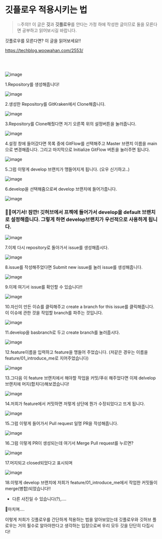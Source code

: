 

# 깃플로우 적용시키는 법

> 💥주의!! 이 글은 **깃**과 **깃플로우**를 안다는 가정 하에 작성한 글이므로 둘을 모른다면 공부하고 읽어보시길 바랍니다.



깃플로우를 모른다면? 이 글을 읽어보세요!!

https://techblog.woowahan.com/2553/

<br/><br/>

![image](https://user-images.githubusercontent.com/90879448/193177878-bd54eb8c-66e6-4807-9a73-24897530447f.png)

1.Repository를 생성해줍니다!

![image](https://user-images.githubusercontent.com/90879448/193177926-65e5b99b-c7e3-4e78-a34d-6252568f9498.png)

2.생성한 Repository를 GitKraken에서 Clone해줍니다.

![image](https://user-images.githubusercontent.com/90879448/193177964-02a8f045-34d0-4841-888e-0f63fe1b2401.png)

3.Repository를 Clone해줬다면 저기 오른쪽 위의 설정버튼을 눌러줍니다.

![image](https://user-images.githubusercontent.com/90879448/193178011-198b9c40-4200-4399-a33e-701c1c160fc9.png)

4.설정 창에 들어갔다면 목록 중에 GitFlow를 선택해주고 Master 브랜치 이름을 main 으로 변경해줍니다. 그리고 마지막으로 Initialize GitFlow 버튼을 눌러주면 됩니다.

![image](https://user-images.githubusercontent.com/90879448/193178060-c98f65a3-ff8b-40e0-8c5c-b7e08fac4ea1.png)

5.그럼 이렇게 develop 브랜치가 맹들어지게 됩니다. (오우 신기하고..)

![image](https://user-images.githubusercontent.com/90879448/193178114-b472fb76-2537-42f4-a4b8-0b4f1a6df064.png)

6.develop을 선택해줌으로써 develop 브랜치에 들어가줍니다.

![image](https://user-images.githubusercontent.com/90879448/193178163-efd56d45-8970-4a44-bc26-fc7f04bf5195.png)

### 💭🤔여기서! 잠깐! 깃허브에서 프젝에 들어가서 develop을 default 브랜치로 설정해줍니다. 그렇게 하면 develop브랜치가 우선적으로 사용하게 됩니다.

![image](https://user-images.githubusercontent.com/90879448/193178208-1e015676-f9d6-4f9b-a4ed-f1b4a682e8aa.png)

7.이제 다시 repository로 돌아가서 issue를 생성해줍시다.

![image](https://user-images.githubusercontent.com/90879448/193178248-8fc99d95-8e64-4037-a1ed-c54005b08dde.png)

8.issue를 작성해주었다면 Submit new issue를 눌러 issue를 생성해줍니다.

![image](https://user-images.githubusercontent.com/90879448/193178284-b0aba353-a072-4560-8bcf-4e1937f45d41.png)

9.이제 여기서 issue를 확인할 수 있습니다!!

![image](https://user-images.githubusercontent.com/90879448/193178342-458e6f07-6b33-4e04-9434-352cbef66887.png)

10.자신이 만든 이슈를 클릭해주고 create a branch for this issue를 클릭해줍니다. 이 이슈에 관한 것을 작업할 branch를 파주는 것입니다.

![image](https://user-images.githubusercontent.com/90879448/193178370-b03e6930-236b-4bb7-bb30-c17c87e0c6d5.png)

11.develop을 basbranch로 두고 create branch를 눌러줍시다.

![image](https://user-images.githubusercontent.com/90879448/193178453-4965575d-d7fc-4047-8417-123379f7c326.png)

12.feature이름을 입력하고 feature을 맹들어 주었습니다. (저같은 경우는 이름을 feature/01_introduce_me로 지어주었습니다)

![image](https://user-images.githubusercontent.com/90879448/193178547-7d7b5ea6-6a35-4c0e-b70a-1639e6e1c969.png)

13.그다음 이 feature 브랜치에서 해야할 작업을 커밋/푸쉬 해주었다면 이제 delvelop 브랜치에 머지(합치다)해보겠습니다!

![image](https://user-images.githubusercontent.com/90879448/193178584-58dccbad-9bd4-444d-bba0-8417f1de4c62.png)

14.저희가 feature에서 커밋하면 저렇게 상단에 뭔가 수정되었다고 뜨게 됩니다.

![image](https://user-images.githubusercontent.com/90879448/193178631-7ac3523c-1819-4a1c-93ec-86508490c90f.png)

15.그럼 이렇게 들어가서 Pull request 일명 PR을 작성해줍니다.

![image](https://user-images.githubusercontent.com/90879448/193178673-4e1942f4-72c9-402c-b81f-1334ad91edd4.png)

16.그럼 이렇게 PR이 생성되는데 여기서 Merge Pull request를 누르면?

![image](https://user-images.githubusercontent.com/90879448/193178707-c136ca87-6f0d-4b3d-b8d9-829d9ffbe860.png)

17.머지되고 closed되었다고 표시되며

![image](https://user-images.githubusercontent.com/90879448/193178749-f553dbc1-4dcd-4d93-8e93-009ca4c3ff52.png)

18.이렇게 develop 브랜치에 저희가 feature/01_introduce_me에서 작업한 커밋들이 merge(병합)되었습니다!!

* 다른 사진일 수 있습니다(?),....

🤔마치며….

이렇게 저희가 깃플로우를 간단하게 적용하는 법을 알아보았는데 깃플로우와 깃허브 플로우는 거의 필수로 알아야한다고 생각하는 입장으로써 우리 모두 깃을 단단히 다집시다!